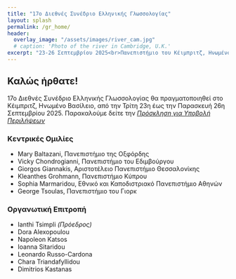 ```yaml
---
title: "17ο Διεθνές Συνέδριο Ελληνικής Γλωσσολογίας"
layout: splash
permalink: /gr_home/
header:
  overlay_image: "/assets/images/river_cam.jpg"
  # caption: 'Photo of the river in Cambridge, U.K.'
excerpt: "23-26 Σεπτεμβρίου 2025<br>Πανεπιστήμιο του Κέιμπριτζ, Ηνωμένο Βασίλειο"
---
```


## Καλώς ήρθατε!

17ο Διεθνές Συνέδριο Ελληνικής Γλωσσολογίας θα πραγματοποιηθεί στο Κέιμπριτζ, Ηνωμένο Βασίλειο, από την Τρίτη 23η έως την Παρασκευή 26η Σεπτεμβρίου 2025.
Παρακαλούμε δείτε την _[Πρόσκληση για Υποβολή Περιλήψεων](/gr_cfp)_


### Κεντρικές Ομιλίες

* Mary Baltazani, Πανεπιστήμιο της Οξφόρδης
* Vicky Chondrogianni, Πανεπιστήμιο του Εδιμβούργου
* Giorgos Giannakis, Αριστοτέλειο Πανεπιστήμιο Θεσσαλονίκης
* Kleanthes Grohmann, Πανεπιστήμιο Κύπρου
* Sophia Marmaridou, Εθνικό και Καποδιστριακό Πανεπιστήμιο Αθηνών
* George Tsoulas, Πανεπιστήμιο του Γιορκ



### Οργανωτική Επιτροπή

* Ianthi Tsimpli _(Πρόεδρος)_
* Dora Alexopoulou
* Napoleon Katsos
* Ioanna Sitaridou
* Leonardo Russo-Cardona
* Chara Triandafyllidou
* Dimitrios Kastanas
